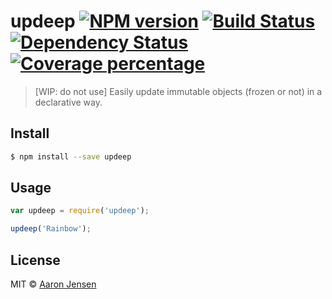 # updeep [![NPM version][npm-image]][npm-url] [![Build Status][travis-image]][travis-url] [![Dependency Status][daviddm-image]][daviddm-url] [![Coverage percentage][coveralls-image]][coveralls-url]
> [WIP: do not use] Easily update immutable objects (frozen or not) in a declarative way.


## Install

```sh
$ npm install --save updeep
```


## Usage

```js
var updeep = require('updeep');

updeep('Rainbow');
```

## License

MIT © [Aaron Jensen]()


[npm-image]: https://badge.fury.io/js/updeep.svg
[npm-url]: https://npmjs.org/package/updeep
[travis-image]: https://travis-ci.org/updeep.svg?branch=master
[travis-url]: https://travis-ci.org/updeep
[daviddm-image]: https://david-dm.org/updeep.svg?theme=shields.io
[daviddm-url]: https://david-dm.org/updeep
[coveralls-image]: https://coveralls.io/repos/updeep/badge.svg
[coveralls-url]: https://coveralls.io/r/updeep
